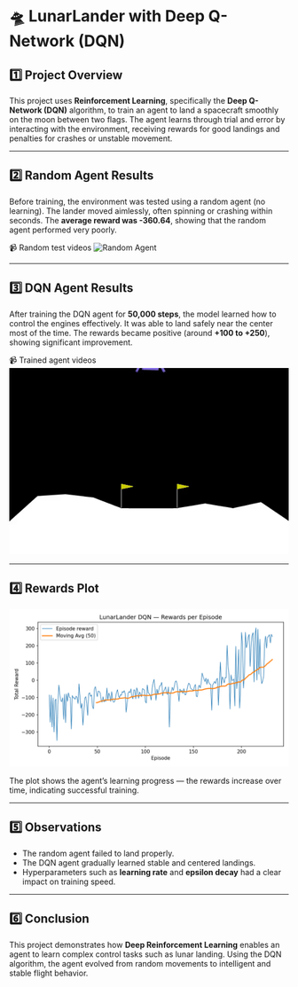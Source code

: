 # 🛸 LunarLander with Deep Q-Network (DQN)

## 1️⃣ Project Overview
This project uses **Reinforcement Learning**, specifically the **Deep Q-Network (DQN)** algorithm, to train an agent to land a spacecraft smoothly on the moon between two flags.
The agent learns through trial and error by interacting with the environment, receiving rewards for good landings and penalties for crashes or unstable movement.

---

## 2️⃣ Random Agent Results
Before training, the environment was tested using a random agent (no learning).
The lander moved aimlessly, often spinning or crashing within seconds.
The **average reward was -360.64**, showing that the random agent performed very poorly.

📹 Random test videos
![Random Agent](LunarLander-project-main/media/random_agent.gif)

---

## 3️⃣ DQN Agent Results
After training the DQN agent for **50,000 steps**, the model learned how to control the engines effectively.
It was able to land safely near the center most of the time.
The rewards became positive (around **+100 to +250**), showing significant improvement.

📹 Trained agent videos
![Trained Agent](media/trained_agent.gif)

---

## 4️⃣ Rewards Plot
![Rewards Plot](media/reward_curve.png)

The plot shows the agent’s learning progress — the rewards increase over time, indicating successful training.

---

## 5️⃣ Observations
- The random agent failed to land properly.
- The DQN agent gradually learned stable and centered landings.
- Hyperparameters such as **learning rate** and **epsilon decay** had a clear impact on training speed.

---

## 6️⃣ Conclusion
This project demonstrates how **Deep Reinforcement Learning** enables an agent to learn complex control tasks such as lunar landing.
Using the DQN algorithm, the agent evolved from random movements to intelligent and stable flight behavior.
